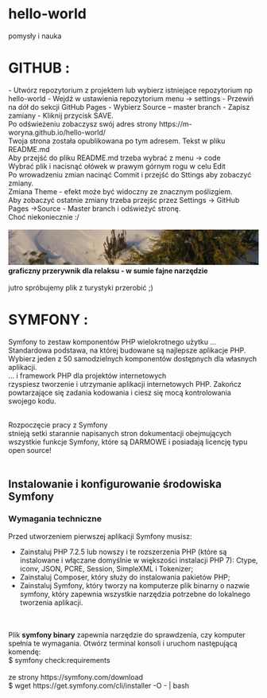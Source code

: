 # hello-world
pomysły i nauka

<h1>
GITHUB :  </h1>
- Utwórz repozytorium z projektem lub wybierz istniejące repozytorium np hello-world
- Wejdź w ustawienia repozytorium menu -> settings
- Przewiń na dół do sekcji GitHub Pages
- Wybierz Source – master branch
- Zapisz zamiany - Kliknij przycisk SAVE. <br>
Po odświeżeniu zobaczysz swój adres strony https://m-woryna.github.io/hello-world/<br>
Twoja strona została opublikowana po tym adresem. Tekst w pliku README.md<br>
Aby przejść do pliku README.md trzeba wybrać z menu -> code<br>
Wybrać plik i nacisnąć ołówek w prawym górnym rogu w celu Edit <br>
Po wrowadzeniu zmian nacinąć Commit i przejść do Sttings aby zobaczyć zmiany. <br>
Zmiana Theme - efekt może być widoczny ze znacznym poślizgiem.<br>
Aby zobaczyć ostatnie zmiany trzeba przejśc przez Settings -> GitHub Pages ->Source - Master branch  i odświeżyć stronę.
<br>Choć niekoniecznie :/<br><br>
<IMG SRC="ogrodnik_zima1.jpg" BORDER="0"  ALT="obrazek zimowy">
  <b>graficzny przerywnik dla relaksu - w sumie fajne narzędzie</b> <BR>
 <br>
  jutro spróbujemy plik z turystyki przerobić ;)
<h1>
SYMFONY :  </h1>

Symfony to zestaw komponentów PHP wielokrotnego użytku ...<br>
Standardowa podstawa, na której budowane są najlepsze aplikacje PHP. Wybierz jeden z 50 samodzielnych komponentów dostępnych dla własnych aplikacji.<br>
... i framework PHP dla projektów internetowych<br>
rzyspiesz tworzenie i utrzymanie aplikacji internetowych PHP. Zakończ powtarzające się zadania kodowania i ciesz się mocą kontrolowania swojego kodu.
<br><br>

Rozpoczęcie pracy z Symfony<br>
stnieją setki starannie napisanych stron dokumentacji obejmujących wszystkie funkcje Symfony, które są DARMOWE i posiadają licencję typu open source!<br>
<br>

<h2>Instalowanie i konfigurowanie środowiska Symfony</h2>

<h3>Wymagania techniczne</h3>

Przed utworzeniem pierwszej aplikacji Symfony musisz:<br>

- Zainstaluj PHP 7.2.5 lub nowszy i te rozszerzenia PHP (które są instalowane i włączane domyślnie w większości instalacji PHP 7): Ctype, iconv, JSON, PCRE, Session, SimpleXML i Tokenizer;<br>
- Zainstaluj Composer, który służy do instalowania pakietów PHP;<br>
- Zainstaluj Symfony, który tworzy na komputerze plik binarny o nazwie symfony, który zapewnia wszystkie narzędzia potrzebne do lokalnego tworzenia aplikacji.
<br>
<br>
Plik <b>symfony binary</b> zapewnia narzędzie do sprawdzenia, czy komputer spełnia te wymagania. Otwórz terminal konsoli i uruchom następującą komendę:<br>
$  symfony check:requirements
<br><br>
ze strony https://symfony.com/download <br>
$ wget https://get.symfony.com/cli/installer -O - | bash
<br>
